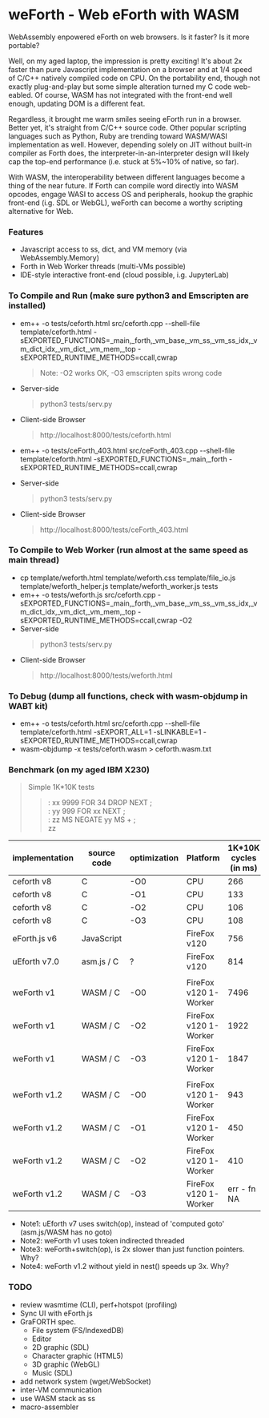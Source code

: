 # weForth - Web eForth with WASM

WebAssembly enpowered eForth on web browsers. Is it faster? Is it more portable?

Well, on my aged laptop, the impression is pretty exciting! It's about 2x faster than pure Javascript implementation on a browser and at 1/4 speed of C/C++ natively compiled code on CPU. On the portability end, though not exactly plug-and-play but some simple alteration turned my C code web-eabled. Of course, WASM has not integrated with the front-end well enough, updating DOM is a different feat.

Regardless, it brought me warm smiles seeing eForth run in a browser. Better yet, it's straight from C/C++ source code. Other popular scripting languages such as Python, Ruby are trending toward WASM/WASI implementation as well. However, depending solely on JIT without built-in compiler as Forth does, the interpreter-in-an-interpreter design will likely cap the top-end performance (i.e. stuck at 5%~10% of native, so far).

With WASM, the interoperability between different languages become a thing of the near future. If Forth can compile word directly into WASM opcodes, engage WASI to access OS and peripherals, hookup the graphic front-end (i.g. SDL or WebGL), weForth can become a worthy scripting alternative for Web.

### Features
* Javascript access to ss, dict, and VM memory (via WebAssembly.Memory)
* Forth in Web Worker threads (multi-VMs possible)
* IDE-style interactive front-end (cloud possible, i.g. JupyterLab)

### To Compile and Run (make sure python3 and Emscripten are installed)
* em++ -o tests/ceforth.html src/ceforth.cpp --shell-file template/ceforth.html -sEXPORTED_FUNCTIONS=_main,_forth,_vm_base,_vm_ss,_vm_ss_idx,_vm_dict_idx,_vm_dict,_vm_mem,_top -sEXPORTED_RUNTIME_METHODS=ccall,cwrap
  > Note: -O2 works OK, -O3 emscripten spits wrong code
* Server-side
  > python3 tests/serv.py
* Client-side Browser
  > http://localhost:8000/tests/ceforth.html

* em++ -o tests/ceForth_403.html src/ceForth_403.cpp --shell-file template/ceforth.html -sEXPORTED_FUNCTIONS=_main,_forth -sEXPORTED_RUNTIME_METHODS=ccall,cwrap
* Server-side
  > python3 tests/serv.py
* Client-side Browser
  > http://localhost:8000/tests/ceForth_403.html

### To Compile to Web Worker (run almost at the same speed as main thread)
* cp template/weforth.html template/weforth.css template/file_io.js template/weforth_helper.js template/weforth_worker.js tests
* em++ -o tests/weforth.js src/ceforth.cpp -sEXPORTED_FUNCTIONS=_main,_forth,_vm_base,_vm_ss,_vm_ss_idx,_vm_dict_idx,_vm_dict,_vm_mem,_top -sEXPORTED_RUNTIME_METHODS=ccall,cwrap -O2
* Server-side
  > python3 tests/serv.py
* Client-side Browser
  > http://localhost:8000/tests/weforth.html

### To Debug (dump all functions, check with wasm-objdump in WABT kit)
* em++ -o tests/ceforth.html src/ceforth.cpp --shell-file template/ceforth.html -sEXPORT_ALL=1 -sLINKABLE=1 -sEXPORTED_RUNTIME_METHODS=ccall,cwrap
* wasm-objdump -x tests/ceforth.wasm > ceforth.wasm.txt

### Benchmark (on my aged IBM X230)
> Simple 1K*10K tests
>> : xx 9999 FOR 34 DROP NEXT ;<br/>
>> : yy 999 FOR xx NEXT ;<br/>
>> : zz MS NEGATE yy MS + ;<br/>
>> zz

|implementation|source code|optimization|Platform|1K*10K cycles (in ms)|code size (KB)|
|---|---|---|---|---|---|
|ceforth v8|C|-O0|CPU|266|111|
|ceforth v8|C|-O1|CPU|133|86|
|ceforth v8|C|-O2|CPU|106|83|
|ceforth v8|C|-O3|CPU|108|91|
|eForth.js v6|JavaScript||FireFox v120|756|20|
|uEforth v7.0|asm.js / C|?|FireFox v120|814|?|
|||||||
|weForth v1|WASM / C|-O0|FireFox v120 1-Worker|7496|237|
|weForth v1|WASM / C|-O2|FireFox v120 1-Worker|1922|157|
|weForth v1|WASM / C|-O3|FireFox v120 1-Worker|1847|174|
|||||||
|weForth v1.2|WASM / C|-O0|FireFox v120 1-Worker|943|254|
|weForth v1.2|WASM / C|-O1|FireFox v120 1-Worker|450|196|
|weForth v1.2|WASM / C|-O2|FireFox v120 1-Worker|410|165|
|weForth v1.2|WASM / C|-O3|FireFox v120 1-Worker|err - fn NA|182|

* Note1: uEforth v7 uses switch(op), instead of 'computed goto' (asm.js/WASM has no goto)
* Note2: weForth v1 uses token indirected threaded
* Note3: weForth+switch(op), is 2x slower than just function pointers. Why?
* Note4: weForth v1.2 without yield in nest() speeds up 3x. Why?
       
### TODO
* review wasmtime (CLI), perf+hotspot (profiling)
* Sync UI with eForth.js
* GraFORTH spec.
  * File system (FS/IndexedDB)
  * Editor
  * 2D graphic (SDL)
  * Character graphic (HTML5)
  * 3D graphic (WebGL)
  * Music (SDL)
* add network system (wget/WebSocket)
* inter-VM communication
* use WASM stack as ss
* macro-assembler
